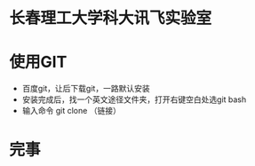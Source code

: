 # 长春理工大学科大讯飞实验室

# 使用GIT
- 百度git，让后下载git，一路默认安装
- 安装完成后，找一个英文途径文件夹，打开右键空白处选git bash 
- 输入命令 git clone （链接）
# 完事